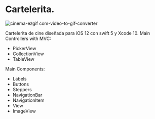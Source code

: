 # Cartelerita.

![cinema-ezgif com-video-to-gif-converter](https://github.com/user-attachments/assets/a15abd54-5ebc-45ee-9134-dfd309d683f3)


Cartelerita de cine diseñada para iOS 12 con swift 5 y Xcode 10. 
Main Controllers with MVC: 
* PickerView
* CollectionView
* TableView 

Main Components: 
* Labels
* Buttons
* Steppers
* NavigationBar
* NavigationItem
* View
* ImageView


